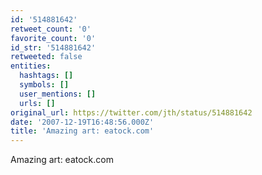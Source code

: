 ```yaml
---
id: '514881642'
retweet_count: '0'
favorite_count: '0'
id_str: '514881642'
retweeted: false
entities:
  hashtags: []
  symbols: []
  user_mentions: []
  urls: []
original_url: https://twitter.com/jth/status/514881642
date: '2007-12-19T16:48:56.000Z'
title: 'Amazing art: eatock.com'
---
```


Amazing art: eatock.com